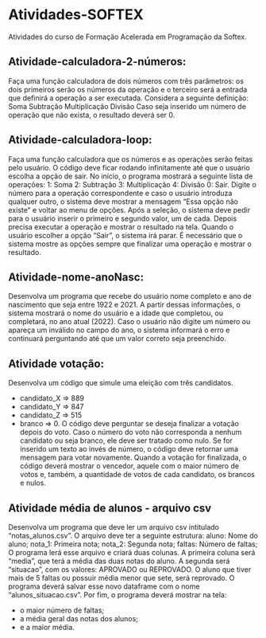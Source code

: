 # Atividades-SOFTEX
Atividades do curso de Formação Acelerada em Programação da Softex.

## Atividade-calculadora-2-números:
Faça uma função calculadora de dois números com três parâmetros: os dois primeiros serão os números da operação e o terceiro será a entrada que definirá a operação a ser executada. Considera a seguinte definição:
Soma
Subtração
Multiplicação
Divisão
Caso seja inserido um número de operação que não exista, o resultado deverá ser 0.


## Atividade-calculadora-loop:
Faça uma função calculadora que os números e as operações serão feitas pelo usuário. O código deve ficar rodando infinitamente até que o usuário escolha a opção de sair. No início, o programa mostrará a seguinte lista de operações: 1: Soma 2: Subtração 3: Multiplicação 4: Divisão 0: Sair.
Digite o número para a operação correspondente e caso o usuário introduza qualquer outro, o sistema deve mostrar a mensagem “Essa opção não existe” e voltar ao menu de opções.
Após a seleção, o sistema deve pedir para o usuário inserir o primeiro e segundo valor, um de cada. Depois precisa executar a operação e mostrar o resultado na tela. Quando o usuário escolher a opção “Sair”, o sistema irá parar.
É necessário que o sistema mostre as opções sempre que finalizar uma operação e mostrar o resultado.


## Atividade-nome-anoNasc:
Desenvolva um programa que recebe do usuário nome completo e ano de nascimento que seja entre 1922 e 2021. 
A partir dessas informações, o sistema mostrará o nome do usuário e a idade que completou, ou completará, no ano atual (2022).
Caso o usuário não digite um número ou apareça um inválido no campo do ano, o sistema informará o erro e continuará perguntando até que um valor correto seja preenchido.


## Atividade votação:
Desenvolva um código que simule uma eleição com três candidatos.
- candidato_X => 889
- candidato_Y => 847
- candidato_Z => 515
- branco => 0.
O código deve perguntar se deseja finalizar a votação depois do voto. Caso o número do voto não corresponda a nenhum candidato ou seja branco, ele deve ser tratado como nulo. Se for inserido um texto ao invés de número, o código deve retornar uma mensagem para votar novamente.
Quando a votação for finalizada, o código deverá mostrar o vencedor, aquele com o maior número de votos e, também, a quantidade de votos de cada candidato, os brancos e nulos.

## Atividade média de alunos - arquivo csv
Desenvolva um programa que deve ler um arquivo csv intitulado “notas_alunos.csv”. O arquivo deve ter a seguinte estrutura:
aluno: Nome do aluno;
nota_1: Primeira nota;
nota_2: Segunda nota;
faltas: Número de faltas;
O programa lerá esse arquivo e criará duas colunas. A primeira coluna será “media”, que terá a média das duas notas do aluno. A segunda será “situacao”, com os valores: APROVADO ou REPROVADO.
O aluno que tiver mais de 5 faltas ou possuir média menor que sete, será reprovado. O programa deverá salvar esse novo dataframe com o nome “alunos_situacao.csv”.
Por fim, o programa deverá mostrar na tela:
- o maior número de faltas;
- a média geral das notas dos alunos;
- e a maior média.


